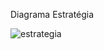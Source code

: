 Diagrama Estratégia



![estrategia](https://user-images.githubusercontent.com/79148564/224087524-3aecd636-928c-4d9c-b502-158637ffa32e.PNG)
